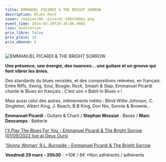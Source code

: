```yaml
---
title: EMMANUEL PICARDI & THE BRIGHT SORROW
description: Blues Rock
cover: /medias/09.-picardi-500x500px.png
event_time: 2024-03-29T20:30:00.000Z
lieu: Auditorium
prix_libre: false
prix_plein: 10
prix_abonné: 6
---
```

![EMMANUEL PICARDI & THE BRIGHT SORROW](/medias/09.-picardi-500x500px.png "Blues Rock")

**Une présence, une énergie, des nuances... une guitare et un groove qui font vibrer les âmes.**

Des standards du blues revisités, et des compositions relevées, en français. Entre Riffs, Swing, Soul, Boogie, Rock, Smash & Slap, Emmanuel Picardi chante le Blues en français : C’est son « Babil In Blues » ! 

Mais aussi celui des autres, intimements mêlés : Blind Willie Johnson, C. Singleton, Albert King, J. Beach, B.B King, Don Nix, Sonnie & Brownie…

**Emmanuel Picardi** : Guitare & Chant / **Stephan Mossiat** : Basse / **Marc Descamps** : Batterie

[I'll Play The Blues For You - Emmanuel Picardi & The Bright Sorrow (01/09/2022 live at Deux Ours)](https://youtu.be/IV30SPaluf8)

['Skinny Woman' R.L. Burnside - Emmanuel Picardi & The Bright Sorrow](https://youtu.be/q9KHeVVAjUo)

**Vendredi 29 mars - 20h30** - \*10€ / 6€ \*Non adhérents / adhérents